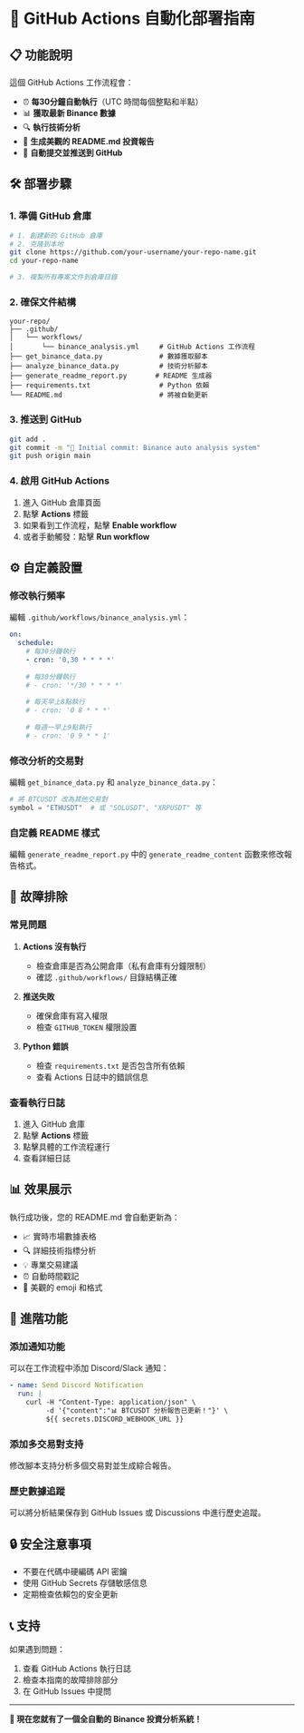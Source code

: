 # 🚀 GitHub Actions 自動化部署指南

## 📋 功能說明

這個 GitHub Actions 工作流程會：
- ⏰ **每30分鐘自動執行**（UTC 時間每個整點和半點）
- 📊 **獲取最新 Binance 數據**
- 🔍 **執行技術分析**
- 📝 **生成美觀的 README.md 投資報告**
- 🔄 **自動提交並推送到 GitHub**

## 🛠️ 部署步驟

### 1. 準備 GitHub 倉庫

```bash
# 1. 創建新的 GitHub 倉庫
# 2. 克隆到本地
git clone https://github.com/your-username/your-repo-name.git
cd your-repo-name

# 3. 複製所有專案文件到倉庫目錄
```

### 2. 確保文件結構

```
your-repo/
├── .github/
│   └── workflows/
│       └── binance_analysis.yml     # GitHub Actions 工作流程
├── get_binance_data.py              # 數據獲取腳本
├── analyze_binance_data.py          # 技術分析腳本
├── generate_readme_report.py       # README 生成器
├── requirements.txt                 # Python 依賴
└── README.md                        # 將被自動更新
```

### 3. 推送到 GitHub

```bash
git add .
git commit -m "🚀 Initial commit: Binance auto analysis system"
git push origin main
```

### 4. 啟用 GitHub Actions

1. 進入 GitHub 倉庫頁面
2. 點擊 **Actions** 標籤
3. 如果看到工作流程，點擊 **Enable workflow**
4. 或者手動觸發：點擊 **Run workflow**

## ⚙️ 自定義設置

### 修改執行頻率

編輯 `.github/workflows/binance_analysis.yml`：

```yaml
on:
  schedule:
    # 每30分鐘執行
    - cron: '0,30 * * * *'
    
    # 每30分鐘執行
    # - cron: '*/30 * * * *'
    
    # 每天早上8點執行
    # - cron: '0 8 * * *'
    
    # 每週一早上9點執行
    # - cron: '0 9 * * 1'
```

### 修改分析的交易對

編輯 `get_binance_data.py` 和 `analyze_binance_data.py`：

```python
# 將 BTCUSDT 改為其他交易對
symbol = "ETHUSDT"  # 或 "SOLUSDT", "XRPUSDT" 等
```

### 自定義 README 樣式

編輯 `generate_readme_report.py` 中的 `generate_readme_content` 函數來修改報告格式。

## 🔧 故障排除

### 常見問題

1. **Actions 沒有執行**
   - 檢查倉庫是否為公開倉庫（私有倉庫有分鐘限制）
   - 確認 `.github/workflows/` 目錄結構正確

2. **推送失敗**
   - 確保倉庫有寫入權限
   - 檢查 `GITHUB_TOKEN` 權限設置

3. **Python 錯誤**
   - 檢查 `requirements.txt` 是否包含所有依賴
   - 查看 Actions 日誌中的錯誤信息

### 查看執行日誌

1. 進入 GitHub 倉庫
2. 點擊 **Actions** 標籤
3. 點擊具體的工作流程運行
4. 查看詳細日誌

## 📊 效果展示

執行成功後，您的 README.md 會自動更新為：

- 📈 實時市場數據表格
- 🔍 詳細技術指標分析
- 💡 專業交易建議
- ⏰ 自動時間戳記
- 🎨 美觀的 emoji 和格式

## 🎯 進階功能

### 添加通知功能

可以在工作流程中添加 Discord/Slack 通知：

```yaml
- name: Send Discord Notification
  run: |
    curl -H "Content-Type: application/json" \
         -d '{"content":"📊 BTCUSDT 分析報告已更新！"}' \
         ${{ secrets.DISCORD_WEBHOOK_URL }}
```

### 添加多交易對支持

修改腳本支持分析多個交易對並生成綜合報告。

### 歷史數據追蹤

可以將分析結果保存到 GitHub Issues 或 Discussions 中進行歷史追蹤。

## 🔒 安全注意事項

- 不要在代碼中硬編碼 API 密鑰
- 使用 GitHub Secrets 存儲敏感信息
- 定期檢查依賴包的安全更新

## 📞 支持

如果遇到問題：
1. 查看 GitHub Actions 執行日誌
2. 檢查本指南的故障排除部分
3. 在 GitHub Issues 中提問

---

**🎉 現在您就有了一個全自動的 Binance 投資分析系統！**
